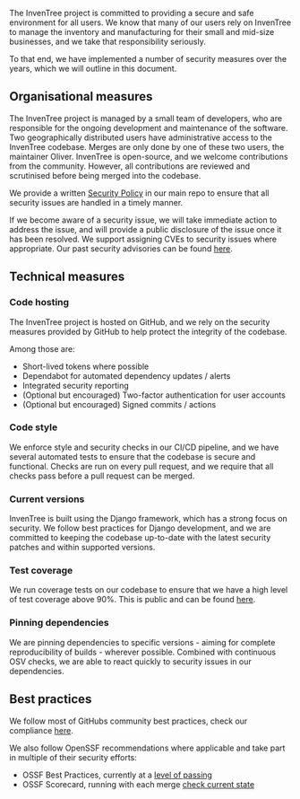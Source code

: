 
The InvenTree project is committed to providing a secure and safe environment for all users. We know that many of our users rely on InvenTree to manage the inventory and manufacturing for their small and mid-size businesses, and we take that responsibility seriously.

To that end, we have implemented a number of security measures over the years, which we will outline in this document.

## Organisational measures

The InvenTree project is managed by a small team of developers, who are responsible for the ongoing development and maintenance of the software. Two geographically distributed users have administrative access to the InvenTree codebase. Merges are only done by one of these two users, the maintainer Oliver.
InvenTree is open-source, and we welcome contributions from the community. However, all contributions are reviewed and scrutinised before being merged into the codebase.

We provide a written [Security Policy](https://github.com/inventree/InvenTree/blob/master/SECURITY.md) in our main repo to ensure that all security issues are handled in a timely manner.

If we become aware of a security issue, we will take immediate action to address the issue, and will provide a public disclosure of the issue once it has been resolved. We support assigning CVEs to security issues where appropriate.  Our past security advisories can be found [here](https://github.com/inventree/InvenTree/security/advisories).

## Technical measures

### Code hosting

The InvenTree project is hosted on GitHub, and we rely on the security measures provided by GitHub to help protect the integrity of the codebase.

Among those are:

- Short-lived tokens where possible
- Dependabot for automated dependency updates / alerts
- Integrated security reporting
- (Optional but encouraged) Two-factor authentication for user accounts
- (Optional but encouraged) Signed commits / actions

### Code style

We enforce style and security checks in our CI/CD pipeline, and we have several automated tests to ensure that the codebase is secure and functional.
Checks are run on every pull request, and we require that all checks pass before a pull request can be merged.

### Current versions

InvenTree is built using the Django framework, which has a strong focus on security. We follow best practices for Django development, and we are committed to keeping the codebase up-to-date with the latest security patches and within supported versions.

### Test coverage

We run coverage tests on our codebase to ensure that we have a high level of test coverage above 90%. This is public and can be found [here](https://coveralls.io/github/inventree/InvenTree).

### Pinning dependencies

We are pinning dependencies to specific versions - aiming for complete reproducibility of builds - wherever possible. Combined with continuous OSV checks, we are able to react quickly to security issues in our dependencies.

## Best practices

We follow most of GitHubs community best practices, check our compliance [here](https://github.com/inventree/InvenTree/community).

We also follow OpenSSF recommendations where applicable and take part in multiple of their security efforts:

- OSSF Best Practices, currently at a [level of passing](https://www.bestpractices.dev/de/projects/7179)
- OSSF Scorecard, running with each merge [check current state](https://securityscorecards.dev/viewer/?uri=github.com/inventree/InvenTree)

